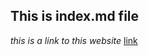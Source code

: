 ## This is index.md file

*this is a link to this website*
[link](https://ericljx2020-gmail.github.io/cse15l-lab-reports/index.md)
